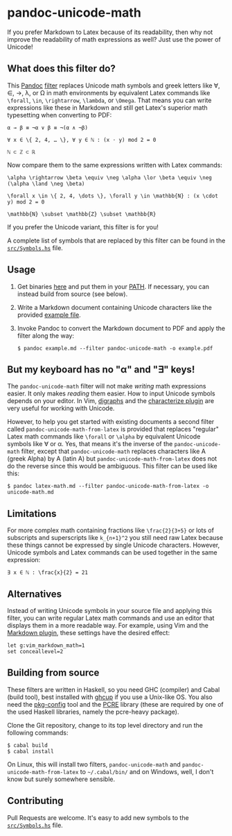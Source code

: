# pandoc-unicode-math

If you prefer Markdown to Latex because of its readability, then why not
improve the readability of math expressions as well? Just use the power of
Unicode!

## What does this filter do?

This [Pandoc] [filter] replaces Unicode math symbols and greek letters like ∀,
∈, →, λ, or Ω in math environments by equivalent Latex commands like
`\forall`, `\in`, `\rightarrow`, `\lambda`, or `\Omega`. That means you can
write expressions like these in Markdown and still get Latex's superior math
typesetting when converting to PDF:

    α → β ≡ ¬α ∨ β ≡ ¬(α ∧ ¬β)

    ∀ x ∈ \{ 2, 4, … \}, ∀ y ∈ ℕ : (x ⋅ y) mod 2 = 0

    ℕ ⊂ ℤ ⊂ ℝ

Now compare them to the same expressions written with Latex commands:

    \alpha \rightarrow \beta \equiv \neg \alpha \lor \beta \equiv \neg (\alpha \land \neg \beta)

    \forall x \in \{ 2, 4, \dots \}, \forall y \in \mathbb{N} : (x \cdot y) mod 2 = 0

    \mathbb{N} \subset \mathbb{Z} \subset \mathbb{R}

If you prefer the Unicode variant, this filter is for you!

A complete list of symbols that are replaced by this filter can be found in the
[`src/Symbols.hs`](src/Symbols.hs) file.

[Pandoc]: https://pandoc.org/
[filter]: https://pandoc.org/filters.html

## Usage

 1. Get binaries [here][releases] and put them in your [PATH]. If necessary, you
    can instead build from source (see below).
 2. Write a Markdown document containing Unicode characters like the provided
    [example file](example.md).
 3. Invoke Pandoc to convert the Markdown document to PDF and apply the filter
    along the way:

        $ pandoc example.md --filter pandoc-unicode-math -o example.pdf

[releases]: https://github.com/marhop/pandoc-unicode-math/releases
[PATH]: https://en.wikipedia.org/wiki/PATH_(variable)

## But my keyboard has no "α" and "∃" keys!

The `pandoc-unicode-math` filter will not make *writing* math expressions
easier. It only makes *reading* them easier. How to input Unicode symbols
depends on your editor. In Vim, [digraphs] and the [characterize plugin] are
very useful for working with Unicode.

However, to help you get started with existing documents a second filter called
`pandoc-unicode-math-from-latex` is provided that replaces "regular" Latex math
commands like `\forall` or `\alpha` by equivalent Unicode symbols like ∀ or α.
Yes, that means it's the inverse of the `pandoc-unicode-math` filter, except
that `pandoc-unicode-math` replaces characters like Α (greek Alpha) by A (latin
A) but `pandoc-unicode-math-from-latex` does not do the reverse since this would
be ambiguous. This filter can be used like this:

    $ pandoc latex-math.md --filter pandoc-unicode-math-from-latex -o unicode-math.md

[digraphs]: http://vimdoc.sourceforge.net/htmldoc/digraph.html
[characterize plugin]: https://github.com/tpope/vim-characterize

## Limitations

For more complex math containing fractions like `\frac{2}{3+5}` or lots of
subscripts and superscripts like `k_{n+1}^2` you still need raw Latex because
these things cannot be expressed by single Unicode characters. However,
Unicode symbols and Latex commands can be used together in the same
expression:

    ∃ x ∈ ℕ : \frac{x}{2} = 21

## Alternatives

Instead of writing Unicode symbols in your source file and applying this filter,
you can write regular Latex math commands and use an editor that displays them
in a more readable way. For example, using Vim and the [Markdown plugin], these
settings have the desired effect:

    let g:vim_markdown_math=1
    set conceallevel=2

[Markdown plugin]: https://github.com/plasticboy/vim-markdown

## Building from source

These filters are written in Haskell, so you need GHC (compiler) and Cabal
(build tool), best installed with [ghcup] if you use a Unix-like OS. You also
need the [pkg-config] tool and the [PCRE] library (these are required by one of
the used Haskell libraries, namely the pcre-heavy package).

Clone the Git repository, change to its top level directory and run the
following commands:

    $ cabal build
    $ cabal install

On Linux, this will install two filters, `pandoc-unicode-math` and
`pandoc-unicode-math-from-latex` to `~/.cabal/bin/` and on Windows, well, I
don't know but surely somewhere sensible.

[ghcup]: https://www.haskell.org/ghcup/
[pkg-config]: https://www.freedesktop.org/wiki/Software/pkg-config/
[PCRE]: https://pcre.org/

## Contributing

Pull Requests are welcome. It's easy to add new symbols to the
[`src/Symbols.hs`](src/Symbols.hs) file.
